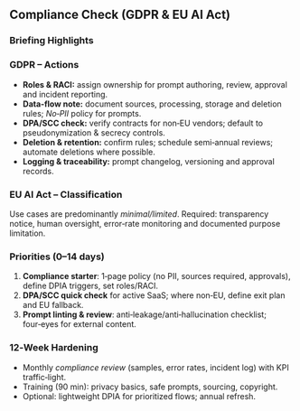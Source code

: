 <!-- COMPLIANCE (EN)
Context:
BRIEFING_JSON  = {{BRIEFING_JSON}}
SCORING_JSON   = {{SCORING_JSON}}
BUSINESS_JSON  = {{BUSINESS_JSON}}

Goal:
Produce a concise HTML section “Compliance Check (GDPR & EU AI Act)” leveraging briefing signals
(DPO, DPIA, deletion rules, incident paths, governance). No invented facts.

Rules:
- Tone: factual, actionable, compact.
- Mention a status only if present/inferable from the briefing.
- EU AI Act: typically minimal/limited for assistive/generative use; do not assume high‑risk.
- Prioritize 0–14‑day actions, then 12‑week hardening.
- CLEAN HTML only.

OUTPUT: -->
<section class="card">
  <h2>Compliance Check (GDPR &amp; EU AI Act)</h2>

  <h3>Briefing Highlights</h3>
  <ul class="pill-list">
    <!-- The model adds pills only if the signal exists in BRIEFING_JSON -->
  </ul>

  <h3>GDPR – Actions</h3>
  <ul>
    <li><strong>Roles &amp; RACI:</strong> assign ownership for prompt authoring, review, approval and incident reporting.</li>
    <li><strong>Data‑flow note:</strong> document sources, processing, storage and deletion rules; <em>No‑PII</em> policy for prompts.</li>
    <li><strong>DPA/SCC check:</strong> verify contracts for non‑EU vendors; default to pseudonymization &amp; secrecy controls.</li>
    <li><strong>Deletion &amp; retention:</strong> confirm rules; schedule semi‑annual reviews; automate deletions where possible.</li>
    <li><strong>Logging &amp; traceability:</strong> prompt changelog, versioning and approval records.</li>
  </ul>

  <h3>EU AI Act – Classification</h3>
  <p>Use cases are predominantly <em>minimal/limited</em>. Required: transparency notice, human oversight,
     error‑rate monitoring and documented purpose limitation.</p>

  <h3>Priorities (0–14 days)</h3>
  <ol>
    <li><strong>Compliance starter</strong>: 1‑page policy (no PII, sources required, approvals), define DPIA triggers, set roles/RACI.</li>
    <li><strong>DPA/SCC quick check</strong> for active SaaS; where non‑EU, define exit plan and EU fallback.</li>
    <li><strong>Prompt linting &amp; review</strong>: anti‑leakage/anti‑hallucination checklist; four‑eyes for external content.</li>
  </ol>

  <h3>12‑Week Hardening</h3>
  <ul>
    <li>Monthly <em>compliance review</em> (samples, error rates, incident log) with KPI traffic‑light.</li>
    <li>Training (90 min): privacy basics, safe prompts, sourcing, copyright.</li>
    <li>Optional: lightweight DPIA for prioritized flows; annual refresh.</li>
  </ul>
</section>

